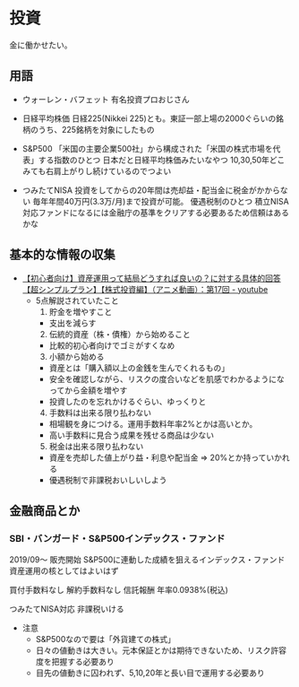 # 投資

金に働かせたい。

## 用語

- ウォーレン・バフェット
  有名投資プロおじさん

- 日経平均株価
  日経225(Nikkei 225)とも。東証一部上場の2000ぐらいの銘柄のうち、225銘柄を対象にしたもの

- S&P500
  「米国の主要企業500社」から構成された「米国の株式市場を代表」する指数のひとつ
  日本だと日経平均株価みたいなやつ
  10,30,50年どこみても右肩上がりし続けているのでつよい

- つみたてNISA
  投資をしてからの20年間は売却益・配当金に税金がかからない
  毎年年間40万円(3.3万/月)まで投資が可能。
  優遇税制のひとつ
  積立NISA対応ファンドになるには金融庁の基準をクリアする必要あるため信頼はあるかな

## 基本的な情報の収集

- [【初心者向け】資産運用って結局どうすれば良いの？に対する具体的回答【超シンプルプラン】【株式投資編】（アニメ動画）：第17回 - youtube](https://www.youtube.com/watch?v=wnUynxpxJS4)
  - 5点解説されていたこと
    1. 貯金を増やすこと
      - 支出を減らす
    2. 伝統的資産（株・債権）から始めること
      - 比較的初心者向けでゴミがすくなめ
    3. 小額から始める
      - 資産とは「購入額以上の金銭を生んでくれるもの」
      - 安全を確認しながら、リスクの度合いなどを肌感でわかるようになってから金額を増やす
      - 投資したのを忘れかけるぐらい、ゆっくりと
    4. 手数料は出来る限り払わない
      - 相場観を身につける。運用手数料年率2%とかは高いとか。
      - 高い手数料に見合う成果を残せる商品は少ない
    5. 税金は出来る限り払わない
      - 資産を売却した値上がり益・利息や配当金 => 20%とか持っていかれる
      - 優遇税制で非課税おいしいしよう

## 金融商品とか

### SBI・バンガード・S&P500インデックス・ファンド

2019/09〜 販売開始
S&P500に連動した成績を狙えるインデックス・ファンド
資産運用の核としてはよいはず

買付手数料なし
解約手数料なし
信託報酬 年率0.0938%(税込)

つみたてNISA対応 非課税いける

- 注意
  - S&P500なので要は「外貨建ての株式」
  - 日々の値動きは大きい。元本保証とかは期待できないため、リスク許容度を把握する必要あり
  - 目先の値動きに囚われず、5,10,20年と長い目で運用する必要あり